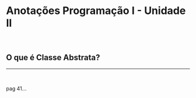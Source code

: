 # **Anotações Programação I - Unidade II**

&nbsp;

## **O que é Classe Abstrata?**

---

&nbsp;

pag 41...